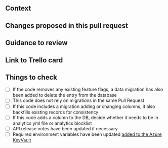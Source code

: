 ## Context

<!-- Why are you making this change? What might surprise someone about it? -->

## Changes proposed in this pull request

<!-- If there are UI changes, please include Before and After screenshots. -->

## Guidance to review

<!-- How could someone else check this work? Which parts do you want more feedback on? -->

## Link to Trello card

<!-- http://trello.com/123-example-card -->

## Things to check

- [ ] If the code removes any existing feature flags, a data migration has also been added to delete the entry from the database
- [ ] This code does not rely on migrations in the same Pull Request
- [ ] If this code includes a migration adding or changing columns, it also backfills existing records for consistency
- [ ] If this code adds a column to the DB, decide whether it needs to be in analytics yml file or analytics blocklist
- [ ] API release notes have been updated if necessary
- [ ] Required environment variables have been updated [added to the Azure KeyVault](/docs/environment-variables.md#deploy-pipeline)
